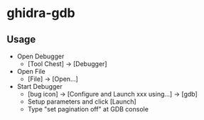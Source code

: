 # ghidra-gdb

## Usage
- Open Debugger
  - [Tool Chest] -> [Debugger]
- Open File
  - [File] -> [Open...]
- Start Debugger
  - [bug icon] -> [Configure and Launch xxx using...] -> [gdb]
  - Setup parameters and click [Launch]
  - Type "set pagination off" at GDB console
